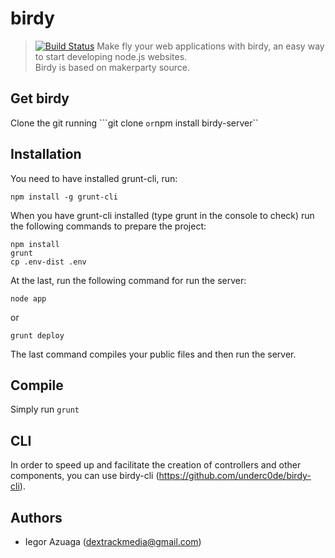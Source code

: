 # birdy
> [![Build Status](https://travis-ci.org/underc0de/birdy.svg)](https://travis-ci.org/underc0de/birdy) 
Make fly your web applications with birdy, an easy way to start developing node.js websites.<br>
Birdy is based on makerparty source.

## Get birdy
Clone the git running ```git clone <repository-url>`` or ``npm install birdy-server``

## Installation
You need to have installed grunt-cli, run:
```
npm install -g grunt-cli
```

When you have grunt-cli installed (type grunt in the console to check) run the following commands to prepare the project:
```
npm install
grunt
cp .env-dist .env
```
At the last, run the following command for run the server:
```
node app
```
or
```
grunt deploy
```
The last command compiles your public files and then run the server.

## Compile
Simply run ``grunt``

## CLI
In order to speed up and facilitate the creation of controllers and other components, you can use birdy-cli (https://github.com/underc0de/birdy-cli).

## Authors
* Iegor Azuaga (dextrackmedia@gmail.com)